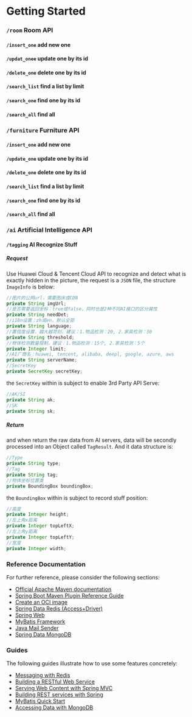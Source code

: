 # Getting Started


### `/room` Room API
#### `/insert_one` add new one
#### `/updat_onee` update one by its id
#### `/delete_one` delete one by its id
#### `/search_list` find a list by limit
#### `/search_one` find one by its id
#### `/search_all` find all

### `/furniture` Furniture API
#### `/insert_one` add new one
#### `/update_one` update one by its id
#### `/delete_one` delete one by its id
#### `/search_list` find a list by limit
#### `/search_one` find one by its id
#### `/search_all` find all

### `/ai` Artificial Intelligence API
#### `/tagging` AI Recognize Stuff

##### Request

Use Huawei Cloud & Tencent Cloud API to recognize and detect what is exactly hidden in the picture, the request is
a `JSON` file, the structure `ImageInfo` is below:

```java
//图片的公网url，需要图床或CDN
private String imgUrl;
//是否需要返回坐标：true或false，同时也是2种不同AI接口的区分属性
private String needDet;
//i18n设置：zh或en，默认全部
private String language;
//置信度设置，越大越苛刻，建议：1.物品检测：20, 2.家具检测：30
private String threshold;
//物体检测数量限制，建议：1.物品检测：15个, 2.家具检测：5个
private Integer limit;
//AI厂商名：huawei, tencent, alibaba, deepl, google, azure, aws
private String serverName;
//SecretKey
private SecretKey secretKey;
```

the `SecretKey` within is subject to enable 3rd Party API Serve:

```java
//AK/SI
private String ak;
//SK
private String sk;
```

##### Return

and when return the raw data from AI servers, data will be secondly processed into an Object called `TagResult`.
And it data structure is:

```java
//Type
private String type;
//Tag
private String tag;
//物体坐标位置类
private BoundingBox boundingBox;
```

the `BoundingBox` within is subject to record stuff position:

```java
//高度
private Integer height;
//左上角x距离
private Integer topLeftX;
//左上角y距离
private Integer topLeftY;
//宽度
private Integer width;
```

### Reference Documentation

For further reference, please consider the following sections:

* [Official Apache Maven documentation](https://maven.apache.org/guides/index.html)
* [Spring Boot Maven Plugin Reference Guide](https://docs.spring.io/spring-boot/docs/2.6.13/maven-plugin/reference/html/)
* [Create an OCI image](https://docs.spring.io/spring-boot/docs/2.6.13/maven-plugin/reference/html/#build-image)
* [Spring Data Redis (Access+Driver)](https://docs.spring.io/spring-boot/docs/2.6.13/reference/htmlsingle/#data.nosql.redis)
* [Spring Web](https://docs.spring.io/spring-boot/docs/2.6.13/reference/htmlsingle/#web)
* [MyBatis Framework](https://mybatis.org/spring-boot-starter/mybatis-spring-boot-autoconfigure/)
* [Java Mail Sender](https://docs.spring.io/spring-boot/docs/2.6.13/reference/htmlsingle/#io.email)
* [Spring Data MongoDB](https://docs.spring.io/spring-boot/docs/2.6.13/reference/htmlsingle/#data.nosql.mongodb)

### Guides

The following guides illustrate how to use some features concretely:

* [Messaging with Redis](https://spring.io/guides/gs/messaging-redis/)
* [Building a RESTful Web Service](https://spring.io/guides/gs/rest-service/)
* [Serving Web Content with Spring MVC](https://spring.io/guides/gs/serving-web-content/)
* [Building REST services with Spring](https://spring.io/guides/tutorials/rest/)
* [MyBatis Quick Start](https://github.com/mybatis/spring-boot-starter/wiki/Quick-Start)
* [Accessing Data with MongoDB](https://spring.io/guides/gs/accessing-data-mongodb/)

